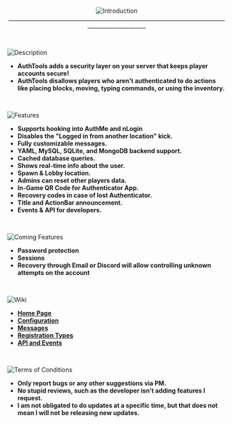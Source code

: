 <p align="center">
  <img width="auto" height="auto" src="https://i.imgur.com/PuLKOmu.png" alt="Introduction">
  ___________________________________________________________________________________________________
</p>
<br />
 
![Description](https://i.imgur.com/T5O7TYV.png)
* **AuthTools adds a security layer on your server that keeps player accounts secure!**
* **AuthTools disallows players who aren't authenticated to do actions like placing blocks, moving, typing commands, or using the inventory.**
 <br />
 
![Features](https://i.imgur.com/edH29NJ.png)
* **Supports hooking into AuthMe and nLogin**
* **Disables the "Logged in from another location" kick.**
* **Fully customizable messages.**
* **YAML, MySQL, SQLite, and MongoDB backend support.**
* **Cached database queries.**
* **Shows real-time info about the user.**
* **Spawn & Lobby location.**
* **Admins can reset other players data.**
* **In-Game QR Code for Authenticator App.**
* **Recovery codes in case of lost Authenticator.**
* **Title and ActionBar announcement.**
* **Events & API for developers.**
<br />
 
![Coming Features](https://i.imgur.com/9HnczE1.png)
* **Password protection**
* **Sessions**
* **Recovery through Email or Discord will allow controlling unknown attempts on the account**
<br />
 
![Wiki](https://i.imgur.com/D8RPaEd.png)
* **[Home Page](https://github.com/pavlyi1/AuthTools/wiki)**
* **[Configuration](https://github.com/pavlyi1/AuthTools/wiki/Configuration)**
* **[Messages](https://github.com/pavlyi1/AuthTools/wiki/Messages)**
* **[Registration Types](https://github.com/pavlyi1/AuthTools/wiki/Registration)**
* **[API and Events](https://docs.pavlyi.eu/)**
<br />
 
![Terms of Conditions](https://i.imgur.com/QARKOhw.png)
* **Only report bugs or any other suggestions via PM.**
* **No stupid reviews, such as the developer isn't adding features I request.**
* **I am not obligated to do updates at a specific time, but that does not mean I will not be releasing new updates.**
